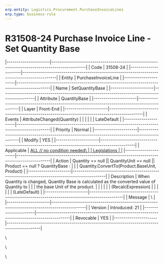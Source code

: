 ```yaml
---
erp.entity: Logistics.Procurement.PurchaseInvoiceLines
erp.type: business-rule
---
```

# R31508-24 Purchase Invoice Line - Set Quantity Base
|----------------------|-----------------------------------------------------------------------------------------------|
| Code                 | 31508-24                                                                                      |
|----------------------|-----------------------------------------------------------------------------------------------|
| Entity               | PurchaseInvoiceLine                                                                           |
|----------------------|-----------------------------------------------------------------------------------------------|
| Name                 | SetQuantityBase                                                                               |
|----------------------|-----------------------------------------------------------------------------------------------|
| Attribute            | QuantityBase                                                                                  |
|----------------------|-----------------------------------------------------------------------------------------------|
| Layer                | Front-End                                                                                     |
|----------------------|-----------------------------------------------------------------------------------------------|
| Events               | AttributeChanged(Quantity)                                                                    |
|                      |                                                                                               |
|                      | LateDefault                                                                                   |
|----------------------|-----------------------------------------------------------------------------------------------|
| Priority             | Normal                                                                                        |
|----------------------|-----------------------------------------------------------------------------------------------|
| Modify               | YES                                                                                           |
|----------------------|-----------------------------------------------------------------------------------------------|
| Applicable           | [ALL // no condition needed\                                                                  |
| Legislations         | ](https://confluence.erp.net/display/techdoc/Country|Specific|Functionality)                  |
|----------------------|-----------------------------------------------------------------------------------------------|
| Action               | Quantity == null \|\| QuantityUnit == null \|\| Product == null ? QuantityBase :              |
|                      | Quantity.ConvertTo(Product.BaseUnit, Product)                                                 |
|----------------------|-----------------------------------------------------------------------------------------------|
| Description          | When Quantity is changed, Quantity Base is calculated as the converted value of Quantity to   |
|                      | the base Unit of the product.                                                                 |
|                      |                                                                                               |
|                      | (RecalcExpression)                                                                            |
|                      |                                                                                               |
|                      | (LateDefault)                                                                                 |
|----------------------|-----------------------------------------------------------------------------------------------|
| Message              | \                                                                                             |
|----------------------|-----------------------------------------------------------------------------------------------|
| Version              | Introduced: 21                                                                                |
|----------------------|-----------------------------------------------------------------------------------------------|
| Revocable            | YES                                                                                           |
|----------------------|-----------------------------------------------------------------------------------------------|

\

\

\
